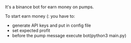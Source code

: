 It's a binance bot for earn money on pumps.

To start earn money (: you have to:
- generate API keys and put in config file
- set expected profit
- before the pump message execute bot(python3 main.py)
